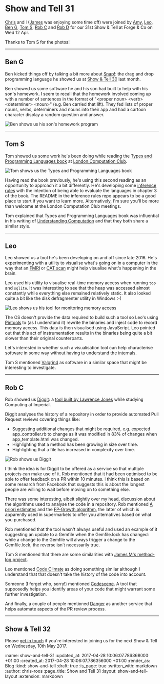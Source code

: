 Show and Tell 31
================

[Chris][chris-lowis] and I ([James][james-mead] was enjoying some time off) were joined by [Amy][amy-wagner], [Leo][leo-cassarini], [Ben G][ben-griffiths], [Tom S][tom-stuart], [Rob C][rob-chatley] and [Rob D][rob-dupuis] for our 31st Show & Tell at Forge & Co on Wed 12 Apr.

Thanks to Tom S for the photos!

[amy-wagner]: http://amyeee.com/
[ben-griffiths]: https://twitter.com/beng
[chris-lowis]: /chris-lowis
[james-mead]: /james-mead
[leo-cassarini]: https://twitter.com/cassarani
[rob-chatley]: https://www.doc.ic.ac.uk/~rbc/
[rob-dupuis]: https://github.com/robd
[tom-stuart]: http://codon.com/

---

## Ben G

Ben kicked things off by talking a bit more about [Snap!][snap]: the drag and drop programming language he showed us at [Show & Tell 30][show-and-tell-30] last month.

Ben showed us some software he and his son had built to help with his son's homework. I seem to recall that the homework involved coming up with a number of sentences in the format of "\<proper noun> \<verb> \<determiner> \<noun>" (e.g. Ben carried that lift). They fed lists of proper nouns, verbs, determiners and nouns into their app and had a cartoon character display a random question and answer.

![Ben shows us his son's homework program](/images/blog/2017-04-12-show-and-tell-31-ben-g.jpg)

[pete-herlihy]: https://twitter.com/yahoo_pete
[pete-o-tron]:  https://github.com/tomstuart/pete-o-tron
[show-and-tell-30]: /show-and-tell-30
[snap]: http://snap.berkeley.edu/

---

## Tom S

Tom showed us some work he's been doing while reading the [Types and Programming Languages book][tapl] at [London Computation Club][london-computation-club].

![Tom shows us the Types and Programming Languages book](/images/blog/2017-04-12-show-and-tell-31-tom-s.jpg)

Having read the book previously, he's using this second reading as an opportunity to approach it a bit differently. He's developing some [inference rules][tom-s-inference-rules] with the intention of being able to evaluate the languages in chapter 3 of the book. The README in the inference rules repo appears to be a good place to start if you want to learn more. Alternatively, I'm sure you'll be more than welcome at the London Computation Club meetings.

Tom explained that Types and Programming Languages book was influential in his writing of [Understanding Computation][understanding-computation] and that they both share a similar style.

[london-computation-club]: http://london.computation.club/
[tapl]: https://www.cis.upenn.edu/~bcpierce/tapl/
[tom-s-inference-rules]: https://github.com/tomstuart/inference-rules
[understanding-computation]: http://computationbook.com/

---

## Leo

Leo showed us a tool he's been developing on and off since late 2016. He's experimenting with a utility to visualise what's going on in a computer in the way that an [FMRI][fmri] or [CAT scan][cat-scan] might help visualise what's happening in the brain.

Leo used his utility to visualise real-time memory access when running `top` and `sqlite`. It was interesting to see that the heap was accessed almost constantly while everything else remained relatively static. It also looked quite a bit like the disk defragmenter utility in Windows :-)

![Leo shows us his tool for monitoring memory access](/images/blog/2017-04-12-show-and-tell-31-leo.jpg)

The OS doesn't provide the data required to build such a tool so Leo's using [Pintools][pintools] to (as I understand it) rewrite the binaries and inject code to record memory access. This data is then visualised using JavaScript. Leo pointed out that this act of instrumentation results in the binaries being quite a bit slower than their original counterparts.

Let's interested in whether such a visualisation tool can help characterise software in some way without having to understand the internals.

Tom S mentioned [Valgrind][valgrind] as software in a similar space that might be interesting to investigate.

[cat-scan]: https://en.wikipedia.org/wiki/CT_scan
[fmri]: https://en.wikipedia.org/wiki/Functional_magnetic_resonance_imaging
[pintools]: https://software.intel.com/en-us/articles/pin-a-dynamic-binary-instrumentation-tool
[valgrind]: http://valgrind.org/

---

## Rob C

Rob showed us [Diggit][diggit]: a [tool built by Lawrence Jones][lawrence-diggit-blog-post] while studying Computing at Imperial.

Diggit analyses the history of a repository in order to provide automated Pull Request reviews covering things like:

* Suggesting additional changes that might be required, e.g. expected app_controller.rb to change as it was modified in 83% of changes when app_template.html was changed.
* Highlighting that a method has been growing in size over time.
* Highlighting that a file has increased in complexity over time.

![Rob shows us Diggit](/images/blog/2017-04-12-show-and-tell-31-rob-c.jpg)

I think the idea is for Diggit to be offered as a service so that multiple projects can make use of it. Rob mentioned that it had been optimised to be able to offer feedback on a PR within 10 minutes. I think this is based on some research from Facebook that suggests this is about the longest people are willing to wait before moving on to something else.

There was some interesting, albeit slightly over my head, discussion about the algorithms used to analyse the code in a repository. Rob mentioned [A priori estimates][a-priori-estimates] and the [FP-Growth algorithm][fp-growth-algorithm], the latter of which is apparently used in supermarkets to offer you alternatives based on what you purchased.

Rob mentioned that the tool wasn't always useful and used an example of it suggesting an update to a Gemfile when the Gemfile.lock has changed: while a change to the Gemfile will always trigger a change to the Gemfile.lock, the reverse isn't necessarily true.

Tom S mentioned that there are some similarities with [James M's method-log project][method-log].

Leo mentioned [Code Climate][code-climate] as doing something similar although I understand that that doesn't take the history of the code into account.

Someone (I forget who, sorry!) mentioned [Codescene][codescene]. A tool that supposedly helps you identify areas of your code that might warrant some further investigation.

And finally, a couple of people mentioned [Danger][danger-systems] as another service that helps automate aspects of the PR review process.

[a-priori-estimates]: https://en.wikipedia.org/wiki/A_priori_estimate
[code-climate]: https://codeclimate.com/
[codescene]: https://codescene.io/projects/174/jobs/744/results/social/social-networks
[danger-systems]: http://danger.systems/
[diggit]: https://github.com/lawrencejones/diggit
[fp-growth-algorithm]: https://en.wikibooks.org/wiki/Data_Mining_Algorithms_In_R/Frequent_Pattern_Mining/The_FP-Growth_Algorithm
[lawrence-diggit-blog-post]: https://medium.com/@lawrjone/diggit-mining-git-repositories-for-developer-insights-27aebe4070a6
[method-log]: /tracing-the-git-history-of-a-ruby-method

---

## Show & Tell 32

Please [get in touch][contact] if you're interested in joining us for the next Show & Tell on Wednesday, 10th May 2017.

[contact]: /contact

:name: show-and-tell-31
:updated_at: 2017-04-28 10:06:07.786368000 +01:00
:created_at: 2017-04-28 10:06:07.786356000 +01:00
:render_as: Blog
:kind: show-and-tell
:draft: true
:is_page: true
:written_with: markdown
:author: chris-roos
:page_title: Show and Tell 31
:layout: show-and-tell-layout
:extension: markdown
